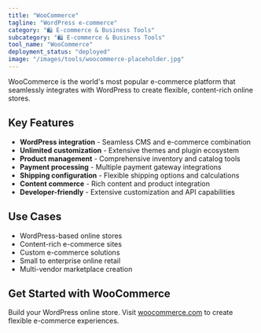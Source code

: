 ```yaml
---
title: "WooCommerce"
tagline: "WordPress e-commerce"
category: "🛍️ E-commerce & Business Tools"
subcategory: "🛍️ E-commerce & Business Tools"
tool_name: "WooCommerce"
deployment_status: "deployed"
image: "/images/tools/woocommerce-placeholder.jpg"
---
```

WooCommerce is the world's most popular e-commerce platform that seamlessly integrates with WordPress to create flexible, content-rich online stores.

## Key Features

- **WordPress integration** - Seamless CMS and e-commerce combination
- **Unlimited customization** - Extensive themes and plugin ecosystem
- **Product management** - Comprehensive inventory and catalog tools
- **Payment processing** - Multiple payment gateway integrations
- **Shipping configuration** - Flexible shipping options and calculations
- **Content commerce** - Rich content and product integration
- **Developer-friendly** - Extensive customization and API capabilities

## Use Cases

- WordPress-based online stores
- Content-rich e-commerce sites
- Custom e-commerce solutions
- Small to enterprise online retail
- Multi-vendor marketplace creation

## Get Started with WooCommerce

Build your WordPress online store. Visit [woocommerce.com](https://woocommerce.com) to create flexible e-commerce experiences.